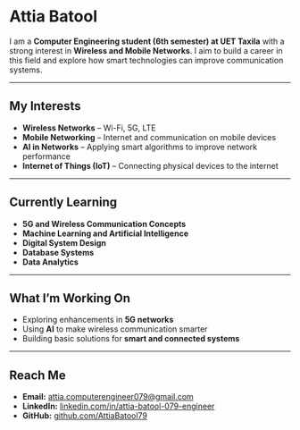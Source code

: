 # Attia Batool

I am a **Computer Engineering student (6th semester) at UET Taxila** with a strong interest in **Wireless and Mobile Networks**. I aim to build a career in this field and explore how smart technologies can improve communication systems.

---

## My Interests
- **Wireless Networks** – Wi-Fi, 5G, LTE  
- **Mobile Networking** – Internet and communication on mobile devices  
- **AI in Networks** – Applying smart algorithms to improve network performance  
- **Internet of Things (IoT)** – Connecting physical devices to the internet  

---

## Currently Learning
- **5G and Wireless Communication Concepts**  
- **Machine Learning and Artificial Intelligence**  
- **Digital System Design**  
- **Database Systems**  
- **Data Analytics**

---

## What I’m Working On
- Exploring enhancements in **5G networks**  
- Using **AI** to make wireless communication smarter  
- Building basic solutions for **smart and connected systems**

---

## Reach Me
- **Email:** [attia.computerengineer079@gmail.com](mailto:attia.computerengineer079@gmail.com)  
- **LinkedIn:** [linkedin.com/in/attia-batool-079-engineer](https://www.linkedin.com/in/attia-batool-079-engineer)  
- **GitHub:** [github.com/AttiaBatool79](https://github.com/AttiaBatool79)
